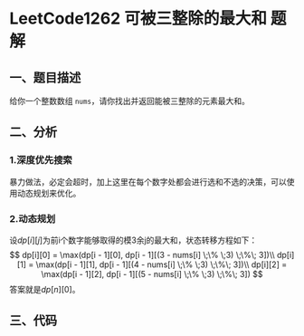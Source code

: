 # LeetCode1262 可被三整除的最大和 题解

## 一、题目描述

给你一个整数数组 `nums`，请你找出并返回能被三整除的元素最大和。



## 二、分析

### 1.深度优先搜索

暴力做法，必定会超时，加上这里在每个数字处都会进行选和不选的决策，可以使用动态规划来优化。

### 2.动态规划

设$dp[i][j]$为前i个数字能够取得的模3余j的最大和，状态转移方程如下：
$$
dp[i][0] = \max(dp[i - 1][0], dp[i - 1][(3 - nums[i] \;\% \;3) \;\%\; 3])\\
dp[i][1] = \max(dp[i - 1][1], dp[i - 1][(4 - nums[i] \;\% \;3) \;\%\; 3])\\
dp[i][2] = \max(dp[i - 1][2], dp[i - 1][(5 - nums[i] \;\% \;3) \;\%\; 3])
$$
答案就是$dp[n][0]$。



## 三、代码

